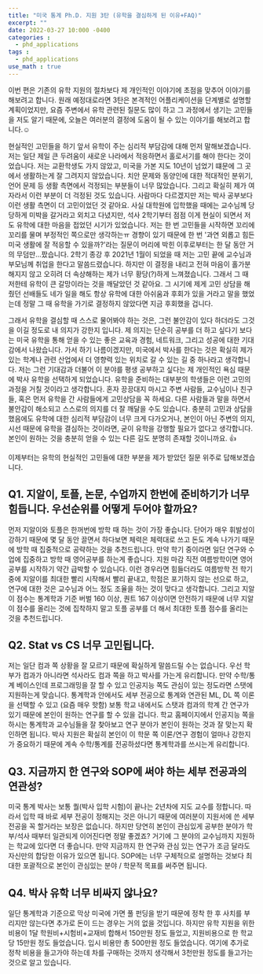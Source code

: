 ```yaml
---
title: "미국 통계 Ph.D. 지원 3탄 (유학을 결심하게 된 이유+FAQ)"
excerpt: ""
date: 2022-03-27 10:000 -0400
categories :
  - phd_applications
tags :
  - phd_applications
use_math : true
---
```


이번 편은 기존의 유학 지원의 절차보다 제 개인적인 이야기에 초점을 맞추어 이야기를 해보려고 합니다. 원래 예정대로라면 3탄은 본격적인 어플리케이션을 단계별로 설명할 계획이었지만, 요즘 주변에서 유학 관련된 질문도 많이 하고 그 과정에서 생기는 고민들을 저도 알기 때문에, 오늘은 여러분의 결정에 도움이 될 수 있는 이야기를 해보려고 합니다.:relaxed:

현실적인 고민들을 하기 앞서 유학이 주는 심리적 부담감에 대해 먼저 말해보겠습니다. 저는 일단 제일 큰 두려움이 새로운 나라에서 적응하면서 홀로서기를 해야 한다는 것이었습니다. 저는 교환학생도 가지 않았고, 미국을 가본 지도 10년이 넘었기 떄문에 그 곳에서 생활하는게 잘 그려지지 않았습니다. 치안 문제와 동양인에 대한 적대적인 분위기, 언어 문제 등 생활 측면에서 걱정되는 부분들이 너무 많았습니다. 그리고 확실히 제가 여자라서 이런 부분이 더 걱정된 것도 있습니다. 사람마다 다르겠지만 저는 박사 공부보다 이런 생활 측면이 더 고민이었던 것 같아요. 사실 대학원에 입학했을 때에는 교수님께 당당하게 미박을 갈거라고 외치고 다녔지만, 석사 2학기부터 점점 이게 현실이 되면서 저도 유학에 대한 마음을 접었던 시기가 있었습니다. 저는 한 번 고민들을 시작하면 꼬리에 꼬리를 물며 부정적인 쪽으로만 생각하는ㅠ 경향이 있기 때문에 한 번 '과연 외롭고 힘든 미국 생활에 잘 적응할 수 있을까?'라는 질문이 머리에 박힌 이후로부터는 한 달 동안 거의 무덤만...팠습니다. 2학기 종강 후 2021년 1월이 되었을 때 저는 고민 끝에 교수님과 부모님께 취업을 한다고 말씀드렸습니다. 하지만 이 결정을 내리고 전혀 마음이 홀가분해지지 않고 오히려 더 속상해하는 제가 너무 황당(?)하게 느껴졌습니다. 그래서 그 때 저한테 유학이 큰 갈망이라는 것을 깨달았던 것 같아요. 그 시기에 제게 고민 상담을 해줬던 선배들도 네가 일을 해도 항상 유학에 대한 아쉬움과 후회가 있을 거라고 말을 했었는데 정말 그 때 유학을 가기로 결정하지 않았다면 지금 후회했을 겁니다. 

그래서 유학을 결심할 때 스스로 물어봐야 하는 것은, 그런 불안감이 있다 하더라도 그것을 이길 정도로 내 의지가 강한지 입니다. 제 의지는 단순히 공부를 더 하고 싶다기 보다는 미국 유학을 통해 얻을 수 있는 좋은 교육과 경험, 네트워크, 그리고 성공에 대한 기대감에서 나왔습니다. 가서 하기 나름이겠지만, 미국에서 박사를 한다는 것은 확실히 제가 있는 학계나 관련 산업에서 더 영향력 있는 위치로 갈 수 있는 길 중 하나라고 생각합니다. 저는 그런 기대감과 더불어 이 분야를 평생 공부하고 싶다는 제 개인적인 욕심 때문에 박사 유학을 선택하게 되었습니다. 유학을 준비하는 대부분의 학생들은 이런 고민의 과정을 거칠 것이라고 생각합니다. 혼자 끙끙대지 마시고 주변 사람들, 교수님이나 친구들, 혹은 먼저 유학을 간 사람들에게 고민상담을 꼭 하세요. 다른 사람들과 말을 하면서 불안감이 해소되고 스스로의 의지를 더 잘 깨달을 수도 있습니다. 충분히 고민과 상담을 했음에도 유학에 대한 심리적 부담감이 너무 크게 다가오거나, 본인이 아닌 주변의 의지, 시선 때문에 유학을 결심하는 것이라면, 굳이 유학을 강행할 필요가 없다고 생각합니다. 본인이 원하는 것을 충분히 얻을 수 있는 다른 길도 분명히 존재할 것이니까요. :thumbsup:

이제부터는 유학의 현실적인 고민들에 대한 부분을 제가 받았던 질문 위주로 답해보겠습니다.

## Q1. 지알이, 토플, 논문, 수업까지 한번에 준비하기가 너무 힘듭니다. 우선순위를 어떻게 두어야 할까요?

먼저 지알이와 토플은 한꺼번에 방학 때 하는 것이 가장 좋습니다. 단어가 매우 휘발성이 강하기 때문에 몇 달 동안 끌면서 하다보면 체력은 체력대로 쓰고 돈도 계속 나가기 때문에 방학 때 집중적으로 공략하는 것을 추천드립니다. 만약 학기 중이라면 일단 연구와 수업에 집중하고 방학 때 영어공부를 하는게 좋습니다. 지원 마감 직전 여름방학이면 영어 공부를 시작하기 약간 급박할 수 있습니다. 이런 경우라면 힘들더라도 여름방학 전 학기 중에 지알이를 최대한 빨리 시작해서 빨리 끝내고, 학점은 포기하지 않는 선으로 하고, 연구에 대한 것은 교수님과 어느 정도 조율을 하는 것이 맞다고 생각합니다. 그리고 지알이 점수는 통계학과 기준 버벌 160 이상, 퀀트 167 이상이면 안전하기 때문에 너무 지알이 점수를 올리는 것에 집착하지 말고 토플 공부를 더 해서 최대한 토플 점수를 올리는 것을 추천드립니다.

## Q2. Stat vs CS 너무 고민됩니다.

저는 일단 컴과 쪽 상황을 잘 모르기 때문에 확실하게 말씀드릴 수는 없습니다. 우선 학부가 컴과가 아니라면 석사라도 컴과 쪽을 하고 박사를 가는게 유리합니다. 만약 수학/통계 베이스인데 프로그래밍을 잘 할 수 있고 인공지능 쪽도 관심이 있는 정도라면 스탯에 지원하는게 맞습니다. 통계학과 안에서도 세부 전공으로 통계와 연관된 ML, DL 쪽 이론을 선택할 수 있고 (요즘 매우 핫함) 보통 학교 내에서도 스탯과 컴과의 학계 간 연구가 있기 때문에 본인이 원하는 연구를 할 수 있을 겁니다. 학교 홈페이지에서 인공지능 쪽을 하시는 통계학과 교수님들을 잘 찾아보고 연구 분야가 본인이 원하는 것과 잘 맞는지 확인하면 됩니다. 박사 지원은 확실히 본인이 이 학문 쪽 이론/연구 경험이 얼마나 강한지가 중요하기 때문에 계속 수학/통계를 전공하셨다면 통계학과를 쓰시는게 유리합니다.

## Q3. 지금까지 한 연구와 SOP에 써야 하는 세부 전공과의 연관성?

미국 통계 박사는 보통 퀄(박사 입학 시험)이 끝나는 2년차에 지도 교수를 정합니다. 따라서 입학 때 바로 세부 전공이 정해지는 것은 아니기 때문에 여러분이 지원서에 쓴 세부 전공을 꼭 할거라는 보장은 없습니다. 하지만 당연히 본인이 관심있게 공부한 분야가 학부/석사 때부터 일관되게 이어진다면 정말 좋겠죠? 거기에 그 분야의 교수님까지 지원하는 학교에 있다면 더 좋습니다. 만약 지금까지 한 연구와 관심 있는 연구가 조금 달라도 자신만의 합당한 이유가 있으면 됩니다. SOP에는 너무 구체적으로 설명하는 것보다 최대한 포괄적으로 본인이 관심있는 분야 / 학문적 목표를 써주면 됩니다. 

## Q4. 박사 유학 너무 비싸지 않나요?

일단 통계학과 기준으로 막상 미국에 가면 풀 펀딩을 받기 때문에 정착 한 후 사치를 부리지만 않는다면 추가로 돈이 드는 경우는 거의 없을 것입니다. 하지만 유학 지원을 위한 비용이 1달 학원비+시험비+교재비 합해서 150만원 정도 들었고, 지원비용으로 한 학교당 15만원 정도 들었습니다. 입시 비용만 총 500만원 정도 들었습니다. 여기에 추가로 정착 비용을 들고가야 하는데 차를 구매하는 것까지 생각해서 3천만원 정도를 들고가는 것으로 알고 있습니다.

